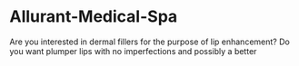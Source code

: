 # Allurant-Medical-Spa
Are you interested in dermal fillers for the purpose of lip enhancement? Do you want plumper lips with no imperfections and possibly a better
